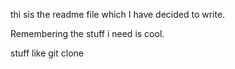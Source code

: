 thi sis the readme file which
I have decided to write.

Remembering the stuff i need is cool.

stuff like git clone
